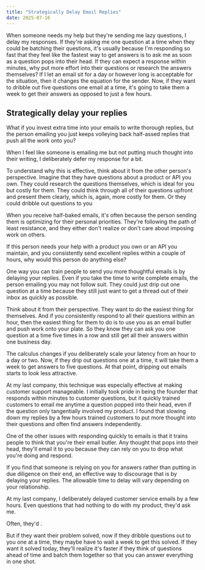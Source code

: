 ```yaml
---
title: "Strategically Delay Email Replies"
date: 2025-07-16
---
```


When someone needs my help but they're sending me lazy questions, I delay my responses. If they're asking me one question at a time when they could be batching their questions, it's usually because I'm responding so fast that they feel like the fastest way to get answers is to ask me as soon as a question pops into their head. If they can expect a response within minutes, why put more effort into their questions or research the answers themselves? If I let an email sit for a day or however long is acceptable for the situation, then it changes the equation for the sender. Now, if they want to dribble out five questions one email at a time, it's going to take them a week to get their answers as opposed to just a few hours.

## Strategically delay your replies

What if you invest extra time into your emails to write thorough replies, but the person emailing you just keeps volleying back half-assed replies that push all the work onto you?

When I feel like someone is emailing me but not putting much thought into their writing, I deliberately defer my response for a bit.

To understand why this is effective, think about it from the other person's perspective. Imagine that they have questions about a product or API you own. They could research the questions themselves, which is ideal for you but costly for them. They could think through all of their questions upfront and present them clearly, which is, again, more costly for them. Or they could dribble out questions to you

When you receive half-baked emails, it's often because the person sending them is optimizing for their personal priorities. They're following the path of least resistance, and they either don't realize or don't care about imposing work on others.

If this person needs your help with a product you own or an API you maintain, and you consistently send excellent replies within a couple of hours, why would this person do anything else?

One way you can train people to send you more thoughtful emails is by delaying your replies. Even if you take the time to write complete emails, the person emailing you may not follow suit. They could just drip out one question at a time because they still just want to get a thread out of their inbox as quickly as possible.

Think about it from their perspective. They want to do the easiest thing for themselves. And if you consistently respond to all their questions within an hour, then the easiest thing for them to do is to use you as an email butler and push work onto your plate. So they know they can ask you one question at a time five times in a row and still get all their answers within one business day.

The calculus changes if you deliberately scale your latency from an hour to a day or two. Now, if they drip out questions one at a time, it will take them a week to get answers to five questions. At that point, dripping out emails starts to look less attractive.

At my last company, this technique was especially effective at making customer support manageable. I initially took pride in being the founder that responds within minutes to customer questions, but it quickly trained customers to email me anytime a question popped into their head, even if the question only tangentially involved my product. I found that slowing down my replies by a few hours trained customers to put more thought into their questions and often find answers independently.

One of the other issues with responding quickly to emails is that it trains people to think that you're their email butler. Any thought that pops into their head, they'll email it to you because they can rely on you to drop what you're doing and respond.

If you find that someone is relying on you for answers rather than putting in due diligence on their end, an effective way to discourage that is by delaying your replies. The allowable time to delay will vary depending on your relationship.

At my last company, I deliberately delayed customer service emails by a few hours. Even questions that had nothing to do with my product, they'd ask me.

Often, they'd .

But if they want their problem solved, now if they dribble questions out to you one at a time, they maybe have to wait a week to get this solved. If they want it solved today, they'll realize it's faster if they think of questions ahead of time and batch them together so that you can answer everything in one shot.
